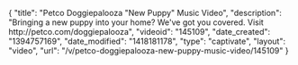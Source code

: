 {
    "title": "Petco Doggiepalooza \"New Puppy\" Music Video",
    "description": "Bringing a new puppy into your home? We've got you covered. Visit http:\/\/petco.com\/doggiepalooza",
    "videoid": "145109",
    "date_created": "1394757169",
    "date_modified": "1418181178",
    "type": "captivate",
    "layout": "video",
    "url": "\/v\/petco-doggiepalooza-new-puppy-music-video\/145109"
}